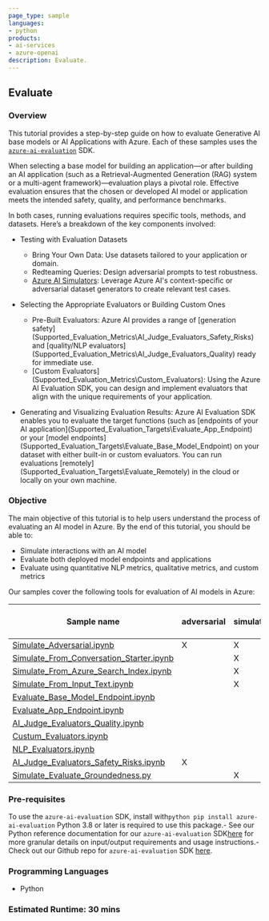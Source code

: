 ```yaml
---
page_type: sample
languages:
- python
products:
- ai-services
- azure-openai
description: Evaluate.
---
```


## Evaluate

### Overview

This tutorial provides a step-by-step guide on how to evaluate Generative AI base models or AI Applications with Azure. Each of these samples uses the [`azure-ai-evaluation`](https://learn.microsoft.com/en-us/azure/ai-studio/how-to/develop/evaluate-sdk) SDK. 

When selecting a base model for building an application—or after building an AI application (such as a Retrieval-Augmented Generation (RAG) system or a multi-agent framework)—evaluation plays a pivotal role. Effective evaluation ensures that the chosen or developed AI model or application meets the intended safety, quality, and performance benchmarks.

In both cases, running evaluations requires specific tools, methods, and datasets. Here’s a breakdown of the key components involved:

* Testing with Evaluation Datasets

    - Bring Your Own Data: Use datasets tailored to your application or domain.
    - Redteaming Queries: Design adversarial prompts to test robustness.
    - [Azure AI Simulators](Simulators/): Leverage Azure AI's context-specific or adversarial dataset generators to create relevant test cases.

* Selecting the Appropriate Evaluators or Building Custom Ones

    - Pre-Built Evaluators: Azure AI provides a range of [generation safety](Supported_Evaluation_Metrics\AI_Judge_Evaluators_Safety_Risks\) and [quality/NLP evaluators](Supported_Evaluation_Metrics\AI_Judge_Evaluators_Quality\) ready for immediate use.
    - [Custom Evaluators](Supported_Evaluation_Metrics\Custom_Evaluators\): Using the Azure AI Evaluation SDK, you can design and implement evaluators that align with the unique requirements of your application.

* Generating and Visualizing Evaluation Results: Azure AI Evaluation SDK enables you to evaluate the target functions (such as [endpoints of your AI application](Supported_Evaluation_Targets\Evaluate_App_Endpoint\) or your [model endpoints](Supported_Evaluation_Targets\Evaluate_Base_Model_Endpoint\) on your dataset with either built-in or custom evaluators. You can run evaluations [remotely](Supported_Evaluation_Targets\Evaluate_Remotely\) in the cloud or locally on your own machine.

### Objective

The main objective of this tutorial is to help users understand the process of evaluating an AI model in Azure. By the end of this tutorial, you should be able to:

 - Simulate interactions with an AI model 
 - Evaluate both deployed model endpoints and applications
 - Evaluate using quantitative NLP metrics, qualitative metrics, and custom metrics

 Our samples cover the following tools for evaluation of AI models in Azure:  

| Sample name                            | adversarial | simulator | conversation starter | index | raw text | against model endpoint | against app | qualitative metrics | custom metrics | quantitative NLP metrics |
|----------------------------------------|-------------|-----------|---------------------|-------|----------|-----------------------|-------------|---------------------|----------------|----------------------|
| [Simulate_Adversarial.ipynb](\Simulators\Simulate_Adversarial_Data\simulate_adversarial.ipynb)           | X           | X         |                     |      |          | X                      |             |                     |                |                      |
| [Simulate_From_Conversation_Starter.ipynb](\Simulators\Simulate_Context-Relevant_Data\Simulate_From_Conversation_Starter\Simulate_From_Conversation_Starter.ipynb)   |             | X         | X                   |       |         | X                      |             |                     |                |                      |
| [Simulate_From_Azure_Search_Index.ipynb](\Simulators\Simulate_Context-Relevant_Data\Simulate_From_Azure_Search_Index\Simulate_From_Azure_Search_Index.ipynb)            |             | X         |                     | X     |          | X                      |             |                     |                |                      |
| [Simulate_From_Input_Text.ipynb](\Simulators\Simulate_Context-Relevant_Data\Simulate_From_Input_Text\Simulate_From_Input_Text.ipynb)             |             | X         |                     |       | X        | X                     |             |                     |                |                      |
| [Evaluate_Base_Model_Endpoint.ipynb](\Supported_Evaluation_Targets\Evaluate_Base_Model_Endpoint\Evaluate_Base_Model_Endpoint.ipynb)              |             |           |                     |      |          | X                      |            | X                    |                |                      |
| [Evaluate_App_Endpoint.ipynb](scenarios\evaluate\Supported_Evaluation_Targets\Evaluate_App_Endpoint\Evaluate_App_Endpoint.ipynb)                    |             |           |                     |       |         |                       | X           | X                    |                |                      |
| [AI_Judge_Evaluators_Quality.ipynb](\Supported_Evaluation_Metrics\AI_Judge_evaluators_quality\AI_Judge_Evaluators_Quality.ipynb)            |             |           |                     |       |         | X                      |            | X                    |                |                      |
| [Custum_Evaluators.ipynb](\Supported_Evaluation_Metrics\Custom_Evaluators\Custom_Evaluators.ipynb)                |             |           |                     |       |         | X                      |            |                     | X               |                      |
| [NLP_Evaluators.ipynb](\Supported_Evaluation_Metrics\NLP_Evaluators\NLP_Evaluators.ipynb)            |             |           |                     |       |         | X                      |             |                     |               | X                     |
| [AI_Judge_Evaluators_Safety_Risks.ipynb](\Supported_Evaluation_Metrics\AI_Judge_Evaluators_Safety_Risks\AI_Judge_Evaluators_Safety_Risks.ipynb)            | X           |           |                     |       |          | X                     |             |                     |                |                      |
| [Simulate_Evaluate_Groundedness.py](\Simulators\Simulate_Evaluate_Groundedness\Simulate_Evaluate_Groundedness.ipynb)      |             | X         |                     |      | X        | X                     |             | X                    |                |                    |



### Pre-requisites
To use the `azure-ai-evaluation` SDK, install with```python pip install azure-ai-evaluation``` Python 3.8 or later is required to use this package.- See our Python reference documentation for our `azure-ai-evaluation` SDK[here](https://aka.ms/azureaieval-python-ref) for more granular details on input/output requirements and usage instructions.- Check out our Github repo for `azure-ai-evaluation` SDK [here](https://github.com/Azure/azure-sdk-for-python/tree/main/sdk/evaluation/azure-ai-evaluation). 


### Programming Languages
 - Python

### Estimated Runtime: 30 mins
